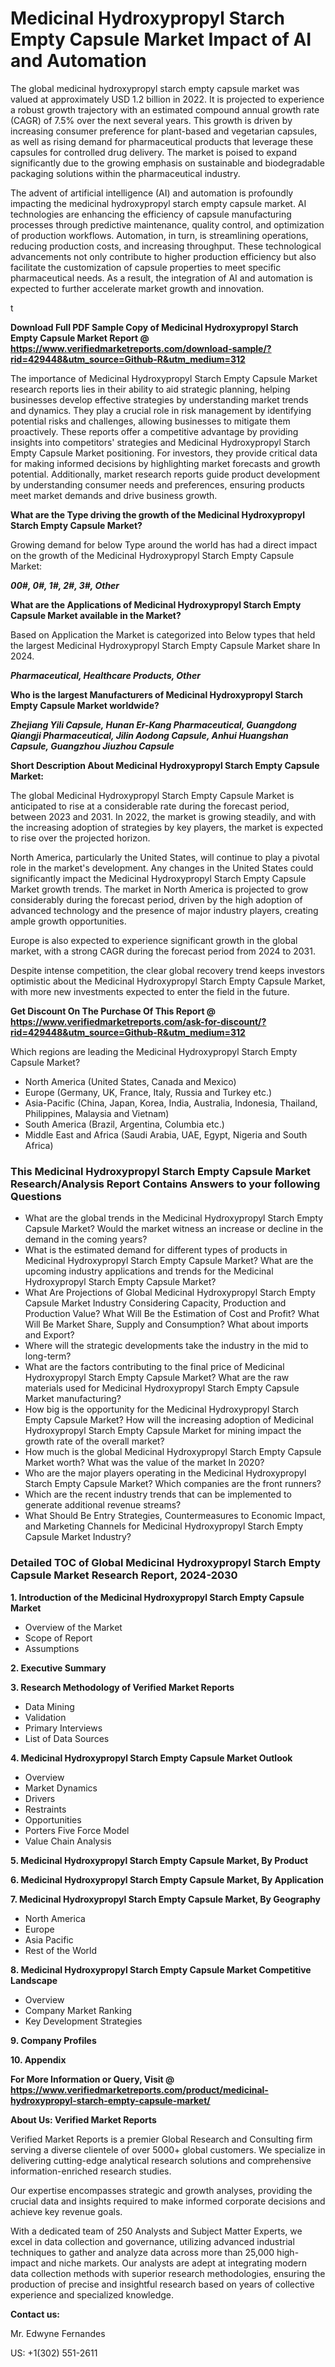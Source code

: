 <meta name="title" content="Global Medicinal Hydroxypropyl Starch Empty Capsule Market Impact of AI and Automation"><meta name="description" content="The global medicinal hydroxypropyl starch empty capsule market was valued at approximately USD 1.2 billion in 2022. It is projected to experience a robust growth traje"><meta name="title" content="Medicinal Hydroxypropyl Starch Empty Capsule Market Size, Share, Scope, Trends, Growth, Opportunities, Analysis, Forecast"><h1>Medicinal Hydroxypropyl Starch Empty Capsule Market Impact of AI and Automation</h1><p>The global medicinal hydroxypropyl starch empty capsule market was valued at approximately USD 1.2 billion in 2022. It is projected to experience a robust growth trajectory with an estimated compound annual growth rate (CAGR) of 7.5% over the next several years. This growth is driven by increasing consumer preference for plant-based and vegetarian capsules, as well as rising demand for pharmaceutical products that leverage these capsules for controlled drug delivery. The market is poised to expand significantly due to the growing emphasis on sustainable and biodegradable packaging solutions within the pharmaceutical industry.</p><p>The advent of artificial intelligence (AI) and automation is profoundly impacting the medicinal hydroxypropyl starch empty capsule market. AI technologies are enhancing the efficiency of capsule manufacturing processes through predictive maintenance, quality control, and optimization of production workflows. Automation, in turn, is streamlining operations, reducing production costs, and increasing throughput. These technological advancements not only contribute to higher production efficiency but also facilitate the customization of capsule properties to meet specific pharmaceutical needs. As a result, the integration of AI and automation is expected to further accelerate market growth and innovation.</p>t</p><p id="" class=""><strong>Download Full PDF Sample Copy of Medicinal Hydroxypropyl Starch Empty Capsule Market Report @ <a href="https://www.verifiedmarketreports.com/download-sample/?rid=429448&utm_source=Github-R&utm_medium=312" target="_blank">https://www.verifiedmarketreports.com/download-sample/?rid=429448&utm_source=Github-R&utm_medium=312</a></strong></p><p>The importance of&nbsp;Medicinal Hydroxypropyl Starch Empty Capsule Market research reports lies in their ability to aid strategic planning, helping businesses develop effective strategies by understanding market trends and dynamics. They play a crucial role in risk management by identifying potential risks and challenges, allowing businesses to mitigate them proactively. These reports offer a competitive advantage by providing insights into competitors' strategies and Medicinal Hydroxypropyl Starch Empty Capsule Market positioning. For investors, they provide critical data for making informed decisions by highlighting market forecasts and growth potential. Additionally, market research reports guide product development by understanding consumer needs and preferences, ensuring products meet market demands and drive business growth.</p><p><strong>What are the&nbsp;Type driving the growth of the Medicinal Hydroxypropyl Starch Empty Capsule Market?</strong></p><p id="" class="">Growing demand for below Type around the world has had a direct impact on the growth of the Medicinal Hydroxypropyl Starch Empty Capsule Market:</p><em><strong>00#, 0#, 1#, 2#, 3#, Other</strong></em></p><strong>What are the&nbsp;Applications&nbsp;of Medicinal Hydroxypropyl Starch Empty Capsule Market available in the Market?</strong></p><p id="" class="">Based on Application the Market is categorized into Below types that held the largest Medicinal Hydroxypropyl Starch Empty Capsule Market share In 2024.</p><em><strong>Pharmaceutical, Healthcare Products, Other</strong></em></p><strong>Who is the largest Manufacturers of Medicinal Hydroxypropyl Starch Empty Capsule Market worldwide?</strong></p><p><em><strong>Zhejiang Yili Capsule, Hunan Er-Kang Pharmaceutical, Guangdong Qiangji Pharmaceutical, Jilin Aodong Capsule, Anhui Huangshan Capsule, Guangzhou Jiuzhou Capsule</strong></em></p><p id="" class=""><strong>Short Description About Medicinal Hydroxypropyl Starch Empty Capsule Market:</strong></p><p>The global Medicinal Hydroxypropyl Starch Empty Capsule Market is anticipated to rise at a considerable rate during the forecast period, between 2023 and 2031. In 2022, the market is growing steadily, and with the increasing adoption of strategies by key players, the market is expected to rise over the projected horizon.</p><p>North America, particularly the United States, will continue to play a pivotal role in the market's development. Any changes in the United States could significantly impact the Medicinal Hydroxypropyl Starch Empty Capsule Market growth trends. The market in North America is projected to grow considerably during the forecast period, driven by the high adoption of advanced technology and the presence of major industry players, creating ample growth opportunities.</p><p>Europe is also expected to experience significant growth in the global market, with a strong CAGR during the forecast period from 2024 to 2031.</p><p>Despite intense competition, the clear global recovery trend keeps investors optimistic about the Medicinal Hydroxypropyl Starch Empty Capsule Market, with more new investments expected to enter the field in the future.</p><p id="" class=""><strong>Get Discount On The Purchase Of This Report @ <a href="https://www.verifiedmarketreports.com/ask-for-discount/?rid=429448&utm_source=Github-R&utm_medium=312" target="_blank">https://www.verifiedmarketreports.com/ask-for-discount/?rid=429448&utm_source=Github-R&utm_medium=312</a></strong></p>Which regions are leading the Medicinal Hydroxypropyl Starch Empty Capsule Market?</p><ul><li>North America (United States, Canada and Mexico)</li><li>Europe (Germany, UK, France, Italy, Russia and Turkey etc.)</li><li>Asia-Pacific (China, Japan, Korea, India, Australia, Indonesia, Thailand, Philippines, Malaysia and Vietnam)</li><li>South America (Brazil, Argentina, Columbia etc.)</li><li>Middle East and Africa (Saudi Arabia, UAE, Egypt, Nigeria and South Africa)</li></ul><h3 id="" class="">This Medicinal Hydroxypropyl Starch Empty Capsule Market Research/Analysis Report Contains Answers to your following Questions</h3><ul><li>What are the global trends in the Medicinal Hydroxypropyl Starch Empty Capsule Market? Would the market witness an increase or decline in the demand in the coming years?</li><li>What is the estimated demand for different types of products in Medicinal Hydroxypropyl Starch Empty Capsule Market? What are the upcoming industry applications and trends for the Medicinal Hydroxypropyl Starch Empty Capsule Market?</li><li>What Are Projections of Global Medicinal Hydroxypropyl Starch Empty Capsule Market Industry Considering Capacity, Production and Production Value? What Will Be the Estimation of Cost and Profit? What Will Be Market Share, Supply and Consumption? What about imports and Export?</li><li>Where will the strategic developments take the industry in the mid to long-term?</li><li>What are the factors contributing to the final price of Medicinal Hydroxypropyl Starch Empty Capsule Market? What are the raw materials used for Medicinal Hydroxypropyl Starch Empty Capsule Market manufacturing?</li><li>How big is the opportunity for the Medicinal Hydroxypropyl Starch Empty Capsule Market? How will the increasing adoption of Medicinal Hydroxypropyl Starch Empty Capsule Market for mining impact the growth rate of the overall market?</li><li>How much is the global Medicinal Hydroxypropyl Starch Empty Capsule Market worth? What was the value of the market In 2020?</li><li>Who are the major players operating in the Medicinal Hydroxypropyl Starch Empty Capsule Market? Which companies are the front runners?</li><li>Which are the recent industry trends that can be implemented to generate additional revenue streams?</li><li>What Should Be Entry Strategies, Countermeasures to Economic Impact, and Marketing Channels for Medicinal Hydroxypropyl Starch Empty Capsule Market Industry?</li></ul><h3 id="" class="">Detailed TOC of Global Medicinal Hydroxypropyl Starch Empty Capsule Market Research Report, 2024-2030</h3><p id="" class=""><strong>1. Introduction of the Medicinal Hydroxypropyl Starch Empty Capsule Market</strong></p><ul><li>Overview of the Market</li><li>Scope of Report</li><li>Assumptions</li></ul><p id="" class=""><strong>2. Executive Summary</strong></p><p id="" class=""><strong>3. Research Methodology of Verified Market Reports</strong></p><ul><li>Data Mining</li><li>Validation</li><li>Primary Interviews</li><li>List of Data Sources</li></ul><p id="" class=""><strong>4. Medicinal Hydroxypropyl Starch Empty Capsule Market Outlook</strong></p><ul><li>Overview</li><li>Market Dynamics</li><li>Drivers</li><li>Restraints</li><li>Opportunities</li><li>Porters Five Force Model</li><li>Value Chain Analysis</li></ul><p id="" class=""><strong>5. Medicinal Hydroxypropyl Starch Empty Capsule Market, By Product</strong></p><p id="" class=""><strong>6. Medicinal Hydroxypropyl Starch Empty Capsule Market, By Application</strong></p><p id="" class=""><strong>7. Medicinal Hydroxypropyl Starch Empty Capsule Market, By Geography</strong></p><ul><li>North America</li><li>Europe</li><li>Asia Pacific</li><li>Rest of the World</li></ul><p id="" class=""><strong>8. Medicinal Hydroxypropyl Starch Empty Capsule Market Competitive Landscape</strong></p><ul><li>Overview</li><li>Company Market Ranking</li><li>Key Development Strategies</li></ul><p id="" class=""><strong>9. Company Profiles</strong></p><p id="" class=""><strong>10. Appendix</strong></p><p id="" class=""><strong>For More Information or Query, Visit @ <a href="https://www.verifiedmarketreports.com/product/medicinal-hydroxypropyl-starch-empty-capsule-market/" target="_blank">https://www.verifiedmarketreports.com/product/medicinal-hydroxypropyl-starch-empty-capsule-market/</a></strong></p><p id="" class=""><strong>About Us: Verified Market Reports</strong></p><p id="" class="">Verified Market Reports is a premier Global Research and Consulting firm serving a diverse clientele of over 5000+ global customers. We specialize in delivering cutting-edge analytical research solutions and comprehensive information-enriched research studies.</p><p id="" class="">Our expertise encompasses strategic and growth analyses, providing the crucial data and insights required to make informed corporate decisions and achieve key revenue goals.</p><p id="" class="">With a dedicated team of 250 Analysts and Subject Matter Experts, we excel in data collection and governance, utilizing advanced industrial techniques to gather and analyze data across more than 25,000 high-impact and niche markets. Our analysts are adept at integrating modern data collection methods with superior research methodologies, ensuring the production of precise and insightful research based on years of collective experience and specialized knowledge.</p><p id="" class=""><strong>Contact us:</strong></p><p id="" class="">Mr. Edwyne Fernandes</p><p id="" class="">US: +1(302) 551-2611</p>